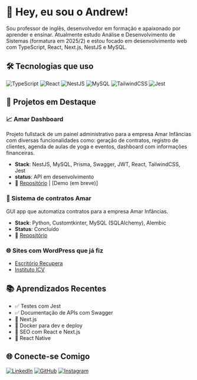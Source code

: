 # 👋 Hey, eu sou o Andrew!

Sou professor de inglês, desenvolvedor em formação e apaixonado por aprender e ensinar. Atualmente estudo Análise e Desenvolvimento de Sistemas (formatura em 2025/2) e estou focado em desenvolvimento web com TypeScript, React, Next.js, NestJS e MySQL.

## 🛠️ Tecnologias que uso

![TypeScript](https://img.shields.io/badge/-TypeScript-3178C6?style=flat&logo=typescript&logoColor=white)
![React](https://img.shields.io/badge/-React-61DAFB?style=flat&logo=react&logoColor=black)
![NestJS](https://img.shields.io/badge/-NestJS-E0234E?style=flat&logo=nestjs&logoColor=white)
![MySQL](https://img.shields.io/badge/-MySQL-4479A1?style=flat&logo=mysql&logoColor=white)
![TailwindCSS](https://img.shields.io/badge/-TailwindCSS-38B2AC?style=flat&logo=tailwind-css&logoColor=white)
![Jest](https://img.shields.io/badge/-Jest-C21325?style=flat&logo=jest&logoColor=white)

## 🧩 Projetos em Destaque

### 📈 Amar Dashboard
Projeto fullstack de um painel administrativo para a empresa Amar Infâncias com diversas funcionalidades como: geração de contratos,
registro de clientes, agenda de aulas de yoga e eventos, dashboard com informações financeiras.
- **Stack**: NestJS, MySQL, Prisma, Swagger, JWT, React, TailwindCSS, Jest
- **status**: API em desenvolvimento
- 🔗 [Repositório](https://github.com/andy-oliv/amar-dashboard) | [Demo (em breve)]

### 📑 Sistema de contratos Amar
GUI app que automatiza contratos para a empresa Amar Infâncias.
- **Stack**: Python, Customtkinter, MySQL (SQLAlchemy), Alembic
- **Status**: Concluído
- 🔗 [Repositório](https://github.com/andy-oliv/AMAR_contractGUI)

### 🌐 Sites com WordPress que já fiz
- [Escritório Recupera](https://escritoriorecupera.com/)
- [Instituto ICV](http://institutoicv.com.br/)

## 📚 Aprendizados Recentes

- ✅ Testes com Jest
- ✅ Documentação de APIs com Swagger
- 🚧 Next.js
- 🚧 Docker para dev e deploy
- 🚧 SEO com React e Next.js
- 🚧 React Native

## 🌐 Conecte-se Comigo

[![LinkedIn](https://img.shields.io/badge/-LinkedIn-0077B5?style=flat&logo=linkedin&logoColor=white)](https://www.linkedin.com/in/andy-oliveira/)
[![GitHub](https://img.shields.io/badge/-GitHub-181717?style=flat&logo=github&logoColor=white)](https://github.com/andy-oliv)
[![Instagram](https://img.shields.io/badge/-Instagram-E4405F?style=flat&logo=instagram&logoColor=white)](https://www.instagram.com/andrewithw/)


